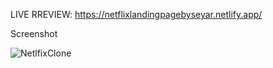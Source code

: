 LIVE RREVIEW:
https://netflixlandingpagebyseyar.netlify.app/

Screenshot

![NetlfixClone](https://github.com/SeyarSawayz/NetflixLandingPage/assets/64561523/aa6d8fad-359c-4d0b-83f1-e8b8247e1685)
